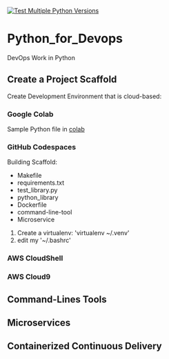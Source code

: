 [![Test Multiple Python Versions](https://github.com/RajratanWankhade/Python_for_Devops/actions/workflows/main.yml/badge.svg)](https://github.com/RajratanWankhade/Python_for_Devops/actions/workflows/main.yml)

# Python_for_Devops
DevOps Work in Python

## Create a Project Scaffold
Create Development Environment that is cloud-based:

### Google Colab
Sample Python file in [colab](https://colab.research.google.com/github/RajratanWankhade/Python_for_Devops/blob/main/basic_python.ipynb)
### GitHub Codespaces

Building Scaffold:
* Makefile
* requirements.txt
* test_library.py
* python_library
* Dockerfile
* command-line-tool
* Microservice


1. Create a virtualenv: 'virtualenv ~/.venv'
2. edit my '~/.bashrc'
  
### AWS CloudShell
### AWS Cloud9

## Command-Lines Tools


## Microservices

## Containerized Continuous Delivery
